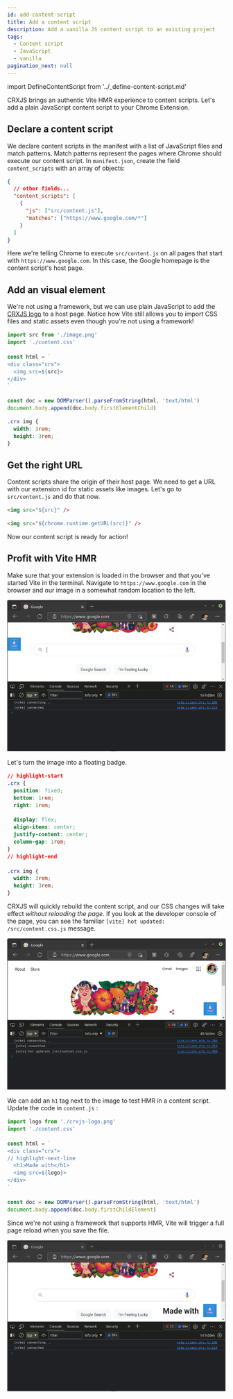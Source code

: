 ```yaml
---
id: add-content-script
title: Add a content script
description: Add a vanilla JS content script to an existing project
tags:
  - Content script
  - JavaScript
  - vanilla
pagination_next: null
---
```


import DefineContentScript from '../\_define-content-script.md'

CRXJS brings an authentic Vite HMR experience to content scripts. Let's add a
plain JavaScript content script to your Chrome Extension.

<DefineContentScript/>

## Declare a content script

We declare content scripts in the manifest with a list of JavaScript files and
match patterns. Match patterns represent the pages where Chrome should execute
our content script. In `manifest.json`, create the field `content_scripts` with
an array of objects:

```json title=manifest.json
{
  // other fields...
  "content_scripts": [
    {
      "js": ["src/content.js"],
      "matches": ["https://www.google.com/*"]
    }
  ]
}
```

Here we're telling Chrome to execute `src/content.js` on all pages that start
with `https://www.google.com`. In this case, the Google homepage is the content
script's host page.

## Add an visual element

We're not using a framework, but we can use plain JavaScript to add the
[CRXJS logo](./assets/image.png) to a host page. Notice how Vite still allows
you to import CSS files and static assets even though you're not using a
framework!

```javascript title=src/content.js
import src from './image.png'
import './content.css'

const html = `
<div class="crx">
  <img src=${src}>
</div>
`

const doc = new DOMParser().parseFromString(html, 'text/html')
document.body.append(doc.body.firstElementChild)
```

```css title=src/content.css
.crx img {
  width: 3rem;
  height: 3rem;
}
```

## Get the right URL

Content scripts share the origin of their host page. We need to get a URL with
our extension id for static assets like images. Let's go to `src/content.js` and
do that now.

```html title="An imported asset path won't work"
<img src="${src}" />
```

```html title="Use chrome.runtime.getURL() to get the right url"
<img src="${chrome.runtime.getURL(src)}" />
```

Now our content script is ready for action!

## Profit with Vite HMR

Make sure that your extension is loaded in the browser and that you've started
Vite in the terminal. Navigate to `https://www.google.com` in the browser and
our image in a somewhat random location to the left.

![CRXJS logo at bottom left of Google homepage](./assets/crxjs-vanilla-content-1.png)

Let's turn the image into a floating badge.

```css title=src/content.js
// highlight-start
.crx {
  position: fixed;
  bottom: 1rem;
  right: 1rem;

  display: flex;
  align-items: center;
  justify-content: center;
  column-gap: 1rem;
}
// highlight-end

.crx img {
  width: 3rem;
  height: 3rem;
}
```

CRXJS will quickly rebuild the content script, and our CSS changes will take
effect _without reloading the page_. If you look at the developer console of the
page, you can see the familiar `[vite] hot updated: /src/content.css.js`
message.

![CRXJS logo in bottom right of Google homepage](./assets/crxjs-vanilla-content-2.png)

We can add an `h1` tag next to the image to test HMR in a content script. Update
the code in `content.js` :

```javascript title=src/content.js
import logo from './crxjs-logo.png'
import './content.css'

const html = `
<div class="crx">
// highlight-next-line
  <h1>Made with</h1>
  <img src=${logo}>
</div>
`

const doc = new DOMParser().parseFromString(html, 'text/html')
document.body.append(doc.body.firstChildElement)
```

Since we're not using a framework that supports HMR, Vite will trigger a full
page reload when you save the file.

!["Made with CRXJS" in lower right of Google homepage](assets/crxjs-vanilla-content-3.png)
